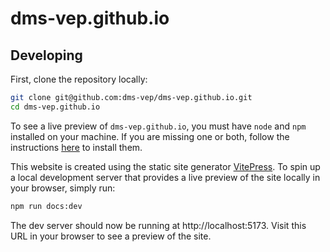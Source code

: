 # dms-vep.github.io

## Developing

First, clone the repository locally:

```bash
git clone git@github.com:dms-vep/dms-vep.github.io.git
cd dms-vep.github.io
```

To see a live preview of `dms-vep.github.io`, you must have `node` and `npm` installed on your machine. If you are missing one or both, follow the instructions [here](https://docs.npmjs.com/downloading-and-installing-node-js-and-npm) to install them.

This website is created using the static site generator [VitePress](https://vitepress.dev/). To spin up a local development server that provides a live preview of the site locally in your browser, simply run:

```bash
npm run docs:dev
```

The dev server should now be running at http://localhost:5173. Visit this URL in your browser to see a preview of the site.
